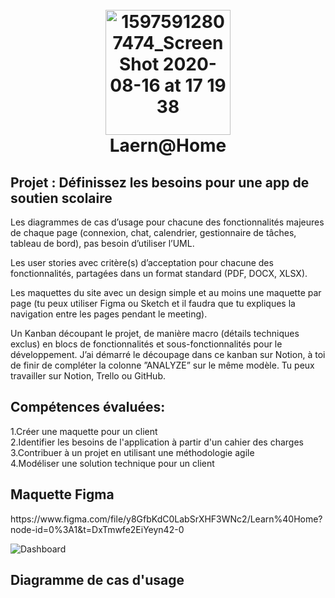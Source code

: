 <h1 align="center">
  <br>
  <img width="200" alt="15975912807474_Screen Shot 2020-08-16 at 17 19 38" src="https://user-images.githubusercontent.com/95536872/208971803-31e48590-b886-46f7-a348-9c339c81eae7.png">
  <br>
  Laern@Home
  <br>
</h1>

<h2>Projet : Définissez les besoins pour une app de soutien scolaire</h2>
<p>Les diagrammes de cas d’usage pour chacune des fonctionnalités majeures de chaque page (connexion, chat, calendrier, gestionnaire de tâches, tableau de bord), pas besoin d’utiliser l’UML.

Les user stories avec critère(s) d’acceptation pour chacune des fonctionnalités, partagées dans un format standard (PDF, DOCX, XLSX).

Les maquettes du site avec un design simple et au moins une maquette par page (tu peux utiliser Figma ou Sketch et il faudra que tu expliques la navigation entre les pages pendant le meeting).

Un Kanban découpant le projet, de manière macro (détails techniques exclus) en blocs de fonctionnalités et sous-fonctionnalités pour le développement. J’ai démarré le découpage dans ce kanban sur Notion, à toi de finir de compléter la colonne ”ANALYZE” sur le même modèle. Tu peux travailler sur Notion, Trello ou GitHub.</p>

<h2>Compétences évaluées:</h2>
1.Créer une maquette pour un client<br>
2.Identifier les besoins de l'application à partir d'un cahier des charges<br>
3.Contribuer à un projet en utilisant une méthodologie agile<br>
4.Modéliser une solution technique pour un client<br>

<h2>Maquette Figma</h2>
https://www.figma.com/file/y8GfbKdC0LabSrXHF3WNc2/Learn%40Home?node-id=0%3A1&t=DxTmwfe2EiYeyn42-0

![Dashboard](https://user-images.githubusercontent.com/95536872/208973650-50f08705-cba8-4b71-89b0-52e09224f7c5.png)

<h2>Diagramme de cas d'usage</h2>


